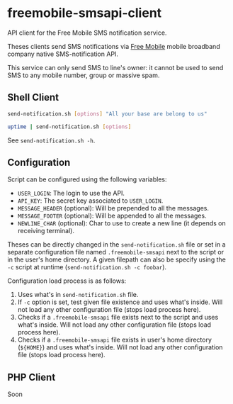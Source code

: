 # freemobile-smsapi-client

API client for the Free Mobile SMS notification service.

Theses clients send SMS notifications via [Free Mobile](http://mobile.free.fr)
mobile broadband company native SMS-notification API.

This service can only send SMS to line's owner:
it cannot be used to send SMS to any mobile number, group or massive spam.

## Shell Client

```bash
send-notification.sh [options] "All your base are belong to us"
```

```bash
uptime | send-notification.sh [options]
```

See `send-notification.sh -h`.

## Configuration

Script can be configured using the following variables:

* `USER_LOGIN`: The login to use the API.
* `API_KEY`: The secret key associated to `USER_LOGIN`.
* `MESSAGE_HEADER` (optional): Will be prepended to all the messages.
* `MESSAGE_FOOTER` (optional): Will be appended to all the messages.
* `NEWLINE_CHAR` (optional): Char to use to create a new line (it depends on
  receiving terminal).

Theses can be directly changed in the `send-notification.sh` file or set in a
separate  configuration file named `.freemobile-smsapi` next to the script or
in the user's home directory. A given filepath can also be specify using the
`-c` script at runtime (`send-notification.sh -c foobar`).

Configuration load process is as follows:

1. Uses what's in `send-notification.sh` file.
2. If `-c` option is set, test given file existence and uses what's inside.
   Will not load any other configuration file (stops load process here).
3. Checks if a `.freemobile-smsapi` file exists next to the script and uses
   what's inside. Will not load any other configuration file (stops load process
   here).
4. Checks if a `.freemobile-smsapi` file exists in user's home directory
   (`${HOME}`) and uses what's inside. Will not load any other configuration
   file (stops load process here).

## PHP Client

Soon
